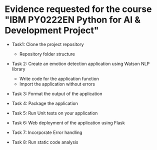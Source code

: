 # Evidence requested for the course "IBM PY0222EN Python for AI & Development Project"

* Task1: Clone the project repository 
  - Repository folder structure

* Task 2: Create an emotion detection application using Watson NLP library
  - Write code for the application function
  - Import the application without errors

* Task 3: Format the output of the application
 
* Task 4: Package the application

* Task 5: Run Unit tests on your application

* Task 6: Web deployment of the application using Flask

* Task 7: Incorporate Error handling

* Task 8: Run static code analysis